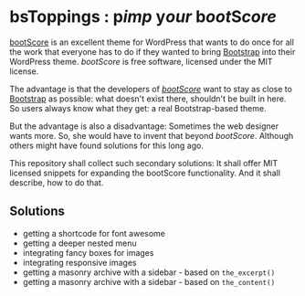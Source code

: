 # bsToppings : p*imp* y*our* b*oot*S*core*

[bootScore](https://bootscore.me) is an excellent theme for WordPress that wants to do once for all the work that everyone has to do if they wanted to bring [Bootstrap](https://getbootstrap.com/) into their WordPress theme. *bootScore* is free software, licensed under the MIT license.  

The advantage is that the developers of *[bootScore](https://github.com/bootscore)* want to stay as close to [Bootstrap](https://getbootstrap.com/docs/5.0/getting-started/introduction/) as possible: what doesn't exist there, shouldn't be built in here. So users always know what they get: a real Bootstrap-based theme.

But the advantage is also a disadvantage: Sometimes the web designer wants more. So, she would have to invent that beyond *bootScore*. Although others might have found solutions for this long ago.

This repository shall collect such secondary solutions: It shall offer MIT licensed snippets for expanding the bootScore functionality. And it shall describe, how to do that.

## Solutions

* getting a shortcode for font awesome
* getting a deeper nested menu
* integrating fancy boxes for images
* integrating responsive images
* getting a masonry archive with a sidebar - based on `the_excerpt()`
* getting a masonry archive with a sidebar - based on `the_content()` 
